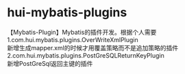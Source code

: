 # hui-mybatis-plugins
【Mybatis-Plugin】Mybatis的插件开发。根据个人需要
1.com.hui.mybatis.plugins.OverWriteXmlPlugin<br>
新增生成mapper.xml的时候才用覆盖策略而不是追加策略的插件
2.com.hui.mybatis.plugins.PostGreSQLReturnKeyPlugin<br>
新增PostGreSql返回主键的插件

